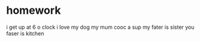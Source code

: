 # homework
i get up at 6 o clock i love my dog my mum cooc a sup my fater is sister you faser is kitchen

